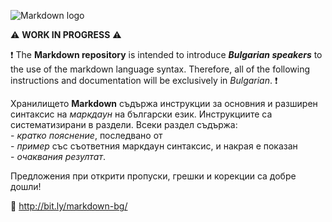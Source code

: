 ![Markdown logo](https://upload.wikimedia.org/wikipedia/commons/thumb/4/48/Markdown-mark.svg/200px-Markdown-mark.svg.png)

:warning: **WORK IN PROGRESS** :warning:

:heavy_exclamation_mark: The **Markdown repository** is intended to introduce **_Bulgarian speakers_** to the use of the markdown language syntax. Therefore, all of the following instructions and documentation will be exclusively in _Bulgarian_. :heavy_exclamation_mark:

Хранилището **Markdown** съдържа инструкции за основния и разширен синтаксис на _маркдаун_ на български език. Инструкциите са систематизирани в раздели. Всеки раздел съдържа:  
    - _кратко пояснение_, последвано от  
    - _пример_ със съответния маркдаун синтаксис, и накрая е показан  
    - _очаквания резултат_.

Предложения при открити пропуски, грешки и корекции са добре дошли!

:link: <http://bit.ly/markdown-bg/>
